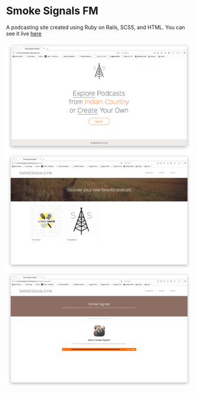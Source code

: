 # Smoke Signals FM

  A podcasting site created using Ruby on Rails, SCSS, and HTML. You can see it live [here](https://aer-smokesignals.herokuapp.com/)

![Home Page](smoke-signals-home-page.png)
![Explore Page](smoke-signals-explore.png)
![Audio Player](smoke-signals-audio-player.png)
